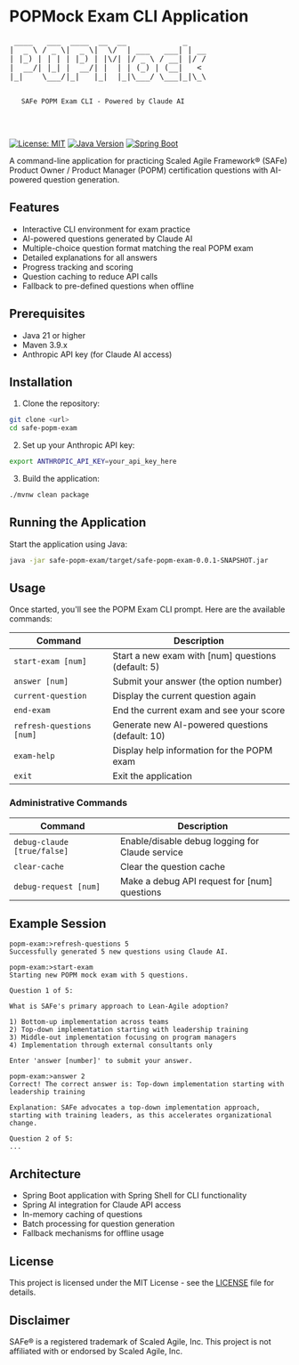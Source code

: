 # POPMock Exam CLI Application

<p align="center">
  <pre>
 ____   ___  ____  __  __            _    
|  _ \ / _ \|  _ \|  \/  | ___   ___| | __
| |_) | | | | |_) | |\/| |/ _ \ / __| |/ /
|  __/| |_| |  __/| |  | | (_) | (__|   < 
|_|    \___/|_|   |_|  |_|\___/ \___|_|\_\
                                                        
       SAFe POPM Exam CLI - Powered by Claude AI
  </pre>
</p>

[![License: MIT](https://img.shields.io/badge/License-MIT-yellow.svg)](https://opensource.org/licenses/MIT)
[![Java Version](https://img.shields.io/badge/Java-21-blue)](https://openjdk.java.net/)
[![Spring Boot](https://img.shields.io/badge/Spring%20Boot-3.4.4-brightgreen)](https://spring.io/projects/spring-boot)

A command-line application for practicing Scaled Agile Framework® (SAFe) Product Owner / Product Manager (POPM) certification questions with AI-powered question generation.

## Features

- Interactive CLI environment for exam practice
- AI-powered questions generated by Claude AI
- Multiple-choice question format matching the real POPM exam
- Detailed explanations for all answers
- Progress tracking and scoring
- Question caching to reduce API calls
- Fallback to pre-defined questions when offline

## Prerequisites

- Java 21 or higher
- Maven 3.9.x
- Anthropic API key (for Claude AI access)

## Installation

1. Clone the repository:
```bash
git clone <url>
cd safe-popm-exam
```

2. Set up your Anthropic API key:
```bash
export ANTHROPIC_API_KEY=your_api_key_here
```

3. Build the application:
```bash
./mvnw clean package
```

## Running the Application

Start the application using Java:

```bash
java -jar safe-popm-exam/target/safe-popm-exam-0.0.1-SNAPSHOT.jar
```

## Usage

Once started, you'll see the POPM Exam CLI prompt. Here are the available commands:

| Command | Description |
|---------|-------------|
| `start-exam [num]` | Start a new exam with [num] questions (default: 5) |
| `answer [num]` | Submit your answer (the option number) |
| `current-question` | Display the current question again |
| `end-exam` | End the current exam and see your score |
| `refresh-questions [num]` | Generate new AI-powered questions (default: 10) |
| `exam-help` | Display help information for the POPM exam |
| `exit` | Exit the application |

### Administrative Commands

| Command | Description |
|---------|-------------|
| `debug-claude [true/false]` | Enable/disable debug logging for Claude service |
| `clear-cache` | Clear the question cache |
| `debug-request [num]` | Make a debug API request for [num] questions |

## Example Session

```
popm-exam:>refresh-questions 5
Successfully generated 5 new questions using Claude AI.

popm-exam:>start-exam
Starting new POPM mock exam with 5 questions.

Question 1 of 5:

What is SAFe's primary approach to Lean-Agile adoption?

1) Bottom-up implementation across teams
2) Top-down implementation starting with leadership training
3) Middle-out implementation focusing on program managers
4) Implementation through external consultants only

Enter 'answer [number]' to submit your answer.

popm-exam:>answer 2
Correct! The correct answer is: Top-down implementation starting with leadership training

Explanation: SAFe advocates a top-down implementation approach, starting with training leaders, as this accelerates organizational change.

Question 2 of 5:
...
```

## Architecture

- Spring Boot application with Spring Shell for CLI functionality
- Spring AI integration for Claude API access
- In-memory caching of questions
- Batch processing for question generation
- Fallback mechanisms for offline usage

## License

This project is licensed under the MIT License - see the [LICENSE](LICENSE) file for details.

## Disclaimer

SAFe® is a registered trademark of Scaled Agile, Inc. This project is not affiliated with or endorsed by Scaled Agile, Inc.
